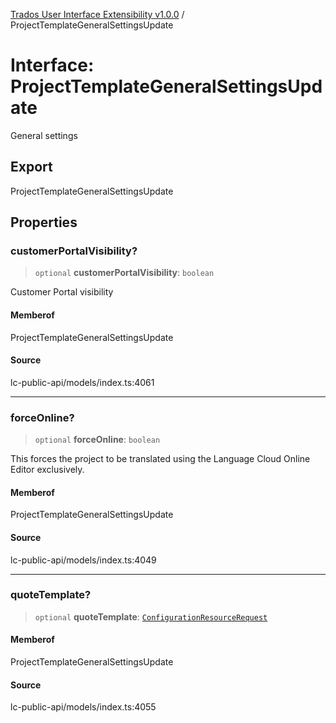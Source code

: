 [Trados User Interface Extensibility v1.0.0](../wiki/globals) / ProjectTemplateGeneralSettingsUpdate

# Interface: ProjectTemplateGeneralSettingsUpdate

General settings

## Export

ProjectTemplateGeneralSettingsUpdate

## Properties

### customerPortalVisibility?

> `optional` **customerPortalVisibility**: `boolean`

Customer Portal visibility

#### Memberof

ProjectTemplateGeneralSettingsUpdate

#### Source

lc-public-api/models/index.ts:4061

***

### forceOnline?

> `optional` **forceOnline**: `boolean`

This forces the project to be translated using the Language Cloud Online Editor exclusively.

#### Memberof

ProjectTemplateGeneralSettingsUpdate

#### Source

lc-public-api/models/index.ts:4049

***

### quoteTemplate?

> `optional` **quoteTemplate**: [`ConfigurationResourceRequest`](../wiki/Interface.ConfigurationResourceRequest)

#### Memberof

ProjectTemplateGeneralSettingsUpdate

#### Source

lc-public-api/models/index.ts:4055
